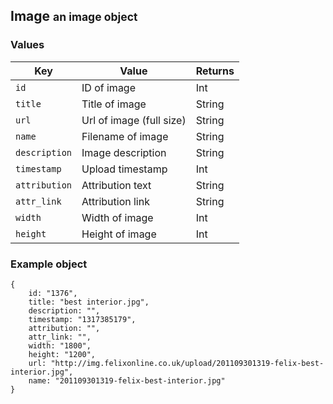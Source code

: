 <div class="page-header">
    <h2>Image <small>an image object</small></h2>
</div>

### Values

Key             | Value                     | Returns
----            |-------                    |--------
`id`            | ID of image               | Int
`title`         | Title of image            | String
`url`           | Url of image (full size)  | String
`name`          | Filename of image         | String
`description`   | Image description         | String
`timestamp`     | Upload timestamp          | Int
`attribution`   | Attribution text          | String
`attr_link`     | Attribution link          | String
`width`         | Width of image            | Int
`height`        | Height of image           | Int

### Example object
    {
        id: "1376",
        title: "best interior.jpg",
        description: "",
        timestamp: "1317385179",
        attribution: "",
        attr_link: "",
        width: "1800",
        height: "1200",
        url: "http://img.felixonline.co.uk/upload/201109301319-felix-best-interior.jpg",
        name: "201109301319-felix-best-interior.jpg"
    }

